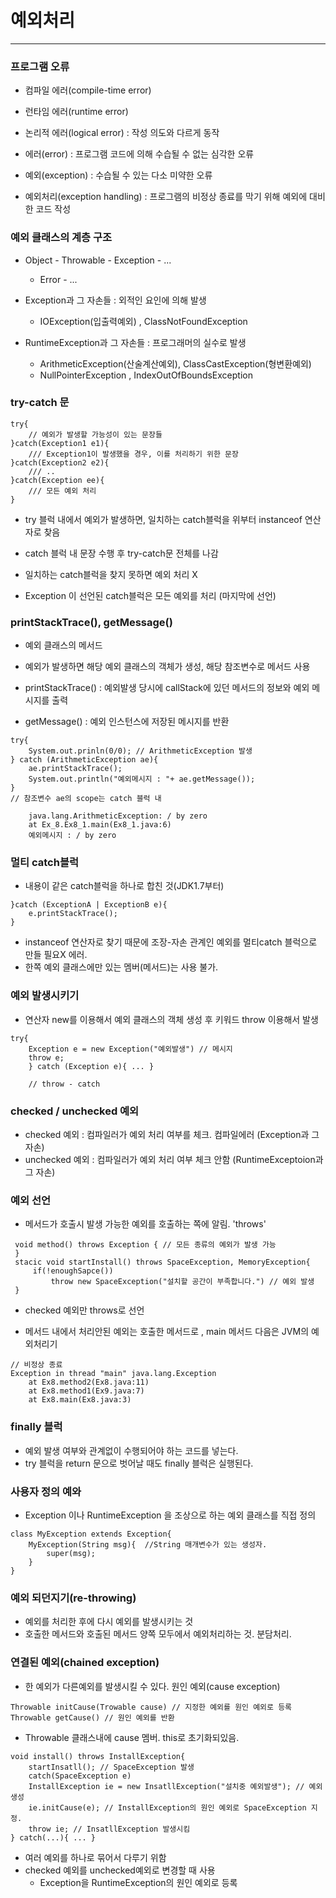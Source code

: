 # 예외처리
---

### 프로그램 오류
- 컴파일 에러(compile-time error)
- 런타임 에러(runtime error)
- 논리적 에러(logical error) : 작성 의도와 다르게 동작

- 에러(error)  : 프로그램 코드에 의해 수습될 수 없는 심각한 오류
- 예외(exception) : 수습될 수 있는 다소 미약한 오류

- 예외처리(exception handling) : 프로그램의 비정상 종료를 막기 위해 예외에 대비한 코드 작성

### 예외 클래스의 계층 구조
- Object - Throwable - Exception - ...
    - Error - ...

- Exception과 그 자손들 : 외적인 요인에 의해 발생
    - IOException(입출력예외) , ClassNotFoundException
- RuntimeException과 그 자손들 : 프로그래머의 실수로 발생
    - ArithmeticException(산술계산예외), ClassCastException(형변환예외)
    - NullPointerException , IndexOutOfBoundsException

### try-catch 문
```
try{
	// 예외가 발생할 가능성이 있는 문장들
}catch(Exception1 e1){
	/// Exception1이 발생했을 경우, 이를 처리하기 위한 문장
}catch(Exception2 e2){
	/// ..
}catch(Exception ee){
	/// 모든 예외 처리
}
```
- try 블럭 내에서 예외가 발생하면, 일치하는 catch블럭을 위부터 instanceof 연산자로 찾음
- catch 블럭 내 문장 수행 후 try-catch문 전체를 나감
- 일치하는 catch블럭을 찾지 못하면 예외 처리 X

- Exception 이 선언된 catch블럭은 모든 예외를 처리 (마지막에 선언)

### printStackTrace(), getMessage()
- 예외 클래스의 메서드
- 예외가 발생하면 해당 예외 클래스의 객체가 생성, 해당 참조변수로 메서드 사용

- printStackTrace() : 예외발생 당시에 callStack에 있던 메서드의 정보와 예외 메시지를 출력
- getMessage() : 예외 인스턴스에 저장된 메시지를 반환
```
try{
	System.out.prinln(0/0); // ArithmeticException 발생
} catch (ArithmeticException ae){
	ae.printStackTrace();
	System.out.println("예외메시지 : "+ ae.getMessage());
}
// 참조변수 ae의 scope는 catch 블럭 내
```
```
	java.lang.ArithmeticException: / by zero
	at Ex_8.Ex8_1.main(Ex8_1.java:6)
	예외메시지 : / by zero
```

### 멀티 catch블럭
- 내용이 같은 catch블럭을 하나로 합친 것(JDK1.7부터)
```
}catch (ExceptionA | ExceptionB e){
	e.printStackTrace();
}
```
- instanceof 연산자로 찾기 때문에 조장-자손 관계인 예외를 멀티catch 블럭으로 만들 필요X 에러.
- 한쪽 예외 클래스에만 있는 멤버(메서드)는 사용 불가.

### 예외 발생시키기
- 연산자 new를 이용해서 예외 클래스의 객체 생성 후 키워드 throw 이용해서 발생
```
try{
	Exception e = new Exception("예외발생") // 메시지
	throw e;
	} catch (Exception e){ ... }
	
	// throw - catch 
```

### checked / unchecked 예외
- checked 예외 : 컴파일러가 예외 처리 여부를 체크. 컴파일에러 (Exception과 그 자손)
- unchecked 예외 : 컴파일러가 예외 처리 여부 체크 안함 (RuntimeExceptoion과 그 자손)

### 예외 선언
- 메서드가 호출시 발생 가능한 예외를 호출하는 쪽에 알림.  'throws'
```
 void method() throws Exception { // 모든 종류의 예외가 발생 가능
 }
 stacic void startInstall() throws SpaceException, MemoryException{
	 if(!enoughSapce())
		 throw new SpaceException("설치할 공간이 부족합니다.") // 예외 발생
 }
```
- checked 예외만 throws로 선언

-  메서드 내에서 처리안된 예외는 호출한 메서드로 , main 메서드 다음은 JVM의 예외처리기
```
// 비정상 종료
Exception in thread "main" java.lang.Exception
	at Ex8.method2(Ex8.java:11)
	at Ex8.method1(Ex9.java:7)
	at Ex8.main(Ex8.java:3)
```

### finally 블럭
- 예외 발생 여부와 관계없이 수행되어야 하는 코드를 넣는다.
- try 블럭을 return 문으로 벗어날 때도 finally 블럭은 실행된다.

### 사용자 정의 예와
- Exception 이나 RuntimeException 을 조상으로 하는 예외 클래스를 직접 정의
```
class MyException extends Exception{
	MyException(String msg){  //String 매개변수가 있는 생성자.
		super(msg);
	}
}
```

### 예외 되던지기(re-throwing)
- 예외를 처리한 후에  다시 예외를 발생시키는 것
- 호출한 메서드와 호출된 메서드 양쪽 모두에서 예외처리하는 것. 분담처리.

### 연결된 예외(chained exception)
- 한 예외가 다른예외를 발생시킬 수 있다. 원인 예외(cause exception)
```
Throwable initCause(Trowable cause) // 지정한 예외를 원인 예외로 등록
Throwable getCause() // 원인 예외를 반환
```
- Throwable 클래스내에 cause 멤버.  this로 초기화되있음.
```
void install() throws InstallException{
	startInsatll(); // SpaceException 발생 
	catch(SpaceException e)
	InstallException ie = new InsatllException("설치중 예외발생"); // 예외생성
	ie.initCause(e); // InstallException의 원인 예외로 SpaceException 지정.
	throw ie; // InsatllException 발생시킴
} catch(...){ ... }
```
- 여러 예외를 하나로 묶어서 다루기 위함
- checked 예외를 unchecked예외로 변경할 때 사용
    - Exception을 RuntimeException의 원인 예외로 등록